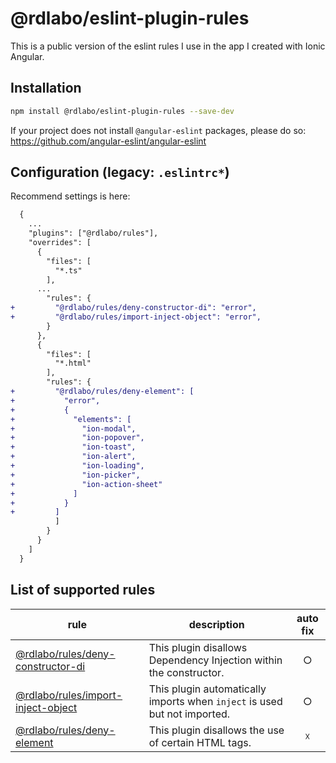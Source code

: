 # @rdlabo/eslint-plugin-rules

This is a public version of the eslint rules I use in the app I created with Ionic Angular.

## Installation

```sh
npm install @rdlabo/eslint-plugin-rules --save-dev
```

If your project does not install `@angular-eslint` packages, please do so: https://github.com/angular-eslint/angular-eslint

## Configuration (legacy: `.eslintrc*`)

Recommend settings is here:

```diff
  {
    ...
    "plugins": ["@rdlabo/rules"],
    "overrides": [
      {
        "files": [
          "*.ts"
        ],
      ...
        "rules": {
+         "@rdlabo/rules/deny-constructor-di": "error",
+         "@rdlabo/rules/import-inject-object": "error",
        }
      },
      {
        "files": [
          "*.html"
        ],
        "rules": {
+         "@rdlabo/rules/deny-element": [
+           "error",
+           {
+             "elements": [
+               "ion-modal",
+               "ion-popover",
+               "ion-toast",
+               "ion-alert",
+               "ion-loading",
+               "ion-picker",
+               "ion-action-sheet"
+             ]
+           }
+         ]
          ]
        }
      }
    ]
  }
```

## List of supported rules

| rule                                                                     | description                                                               | auto fix |
| ------------------------------------------------------------------------ | ------------------------------------------------------------------------- | :------: |
| [@rdlabo/rules/deny-constructor-di](docs/rules/deny-constructor-di.md)   | This plugin disallows Dependency Injection within the constructor.        |    ○     |
| [@rdlabo/rules/import-inject-object](docs/rules/import-inject-object.md) | This plugin automatically imports when `inject` is used but not imported. |    ○     |
| [@rdlabo/rules/deny-element](docs/rules/deny-element.md)                 | This plugin disallows the use of certain HTML tags.                       |    ☓     |
